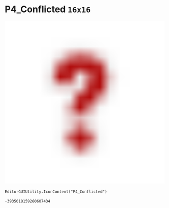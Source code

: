 # P4_Conflicted `16x16`
<img src="/img/P4_Conflicted.png" width=512 height=512>

``` CSharp
EditorGUIUtility.IconContent("P4_Conflicted")
```
```
-3935018159260607434
```
